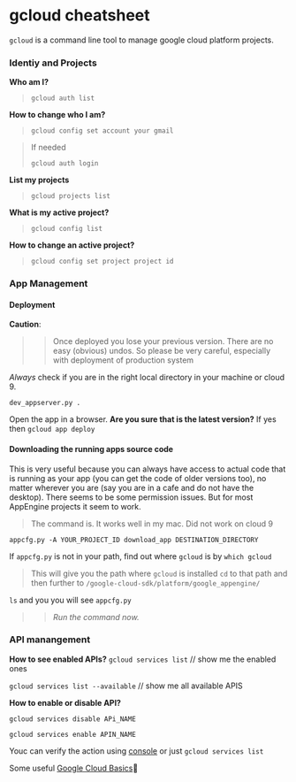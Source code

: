 # gcloud cheatsheet



`gcloud` is a command line tool to manage google cloud platform projects.

### Identiy and Projects

**Who am I?**
>`gcloud auth list`

**How to change who I am?**

>`gcloud config set account your gmail`

> If needed
>
>`gcloud auth login`

**List my projects**
>`gcloud projects list`

**What is my active project?**
>`gcloud config list`

**How to change an active project?**

>`gcloud config set project project id`

### App Management

#### Deployment
**Caution**:
>> Once deployed you lose your previous version. There are no easy (obvious) undos. So please be very
>> careful, especially with deployment of production system

_Always_ check if you are in the right local directory in your machine or cloud 9.

`dev_appserver.py .`

Open the app in a browser.
	 **Are you sure that is the latest version?**
	 If yes then `gcloud app deploy`

#### Downloading the running apps source code 
This is very useful because you can always have access to actual code that is running as your app (you can get the code of older versions too), no matter wherever you are (say you are in a cafe and do not have the desktop). There seems to be
some permission issues. But for most AppEngine projects it seem to work.

>The command is. It works well in my mac. Did not work on cloud 9

`appcfg.py -A YOUR_PROJECT_ID download_app DESTINATION_DIRECTORY`

If `appcfg.py` is not in your path, find out where `gcloud` is by `which gcloud`

> This will give you the path where `gcloud` is installed
`cd` to that path and then further to `/google-cloud-sdk/platform/google_appengine/`

`ls` and you you will see `appcfg.py`

>>_Run the command now._

### API manangement

**How to see enabled APIs?**
`gcloud services list` // show me the enabled ones

`gcloud services list --available` // show me all available APIS

**How to enable or disable API?**

`gcloud services disable APi_NAME`

`gcloud services enable APIN_NAME`

Youc can verify the action using  [console](https://console.cloud.google.com/apis/dashboard)
or just  `gcloud services list`

Some useful [Google Cloud Basics](google_basics)
